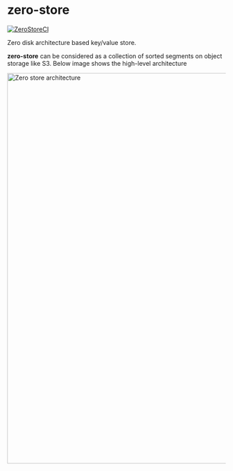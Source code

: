 # zero-store
[![ZeroStoreCI](https://github.com/SarthakMakhija/zero-store/actions/workflows/build.yml/badge.svg)](https://github.com/SarthakMakhija/zero-store/actions/workflows/build.yml)

Zero disk architecture based key/value store. 

**zero-store** can be considered as a collection of sorted segments on object storage like S3. Below image shows the high-level architecture 

<img width="902" alt="Zero store architecture" src="https://github.com/user-attachments/assets/2dff8247-2fcf-4f19-93da-61deef11999b">

